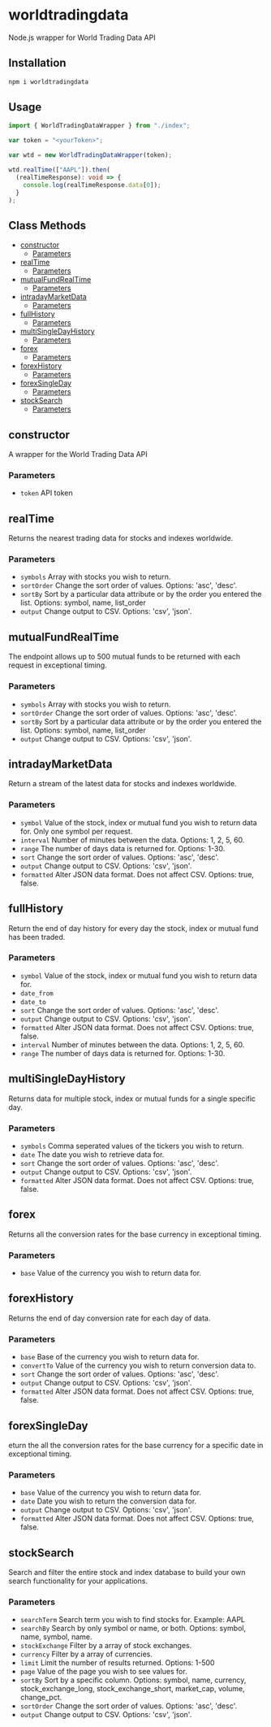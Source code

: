 # worldtradingdata

Node.js wrapper for World Trading Data API

## Installation

```bash
npm i worldtradingdata
```

## Usage

```typescript
import { WorldTradingDataWrapper } from "./index";

var token = "<yourToken>";

var wtd = new WorldTradingDataWrapper(token);

wtd.realTime(["AAPL"]).then(
  (realTimeResponse): void => {
    console.log(realTimeResponse.data[0]);
  }
);
```

## Class Methods

- [constructor][1]
  - [Parameters][2]
- [realTime][3]
  - [Parameters][4]
- [mutualFundRealTime][5]
  - [Parameters][6]
- [intradayMarketData][7]
  - [Parameters][8]
- [fullHistory][9]
  - [Parameters][10]
- [multiSingleDayHistory][11]
  - [Parameters][12]
- [forex][13]
  - [Parameters][14]
- [forexHistory][15]
  - [Parameters][16]
- [forexSingleDay][17]
  - [Parameters][18]
- [stockSearch][19]
  - [Parameters][20]

## constructor

A wrapper for the World Trading Data API

### Parameters

- `token` API token

## realTime

Returns the nearest trading data for stocks and indexes worldwide.

### Parameters

- `symbols` Array with stocks you wish to return.
- `sortOrder` Change the sort order of values. Options: 'asc', 'desc'.
- `sortBy` Sort by a particular data attribute or by the order you entered the list. Options: symbol, name, list_order
- `output` Change output to CSV. Options: 'csv', 'json'.

## mutualFundRealTime

The endpoint allows up to 500 mutual funds to be returned with each request in exceptional timing.

### Parameters

- `symbols` Array with stocks you wish to return.
- `sortOrder` Change the sort order of values. Options: 'asc', 'desc'.
- `sortBy` Sort by a particular data attribute or by the order you entered the list. Options: symbol, name, list_order
- `output` Change output to CSV. Options: 'csv', 'json'.

## intradayMarketData

Return a stream of the latest data for stocks and indexes worldwide.

### Parameters

- `symbol` Value of the stock, index or mutual fund you wish to return data for. Only one symbol per request.
- `interval` Number of minutes between the data. Options: 1, 2, 5, 60.
- `range` The number of days data is returned for. Options: 1-30.
- `sort` Change the sort order of values. Options: 'asc', 'desc'.
- `output` Change output to CSV. Options: 'csv', 'json'.
- `formatted` Alter JSON data format. Does not affect CSV. Options: true, false.

## fullHistory

Return the end of day history for every day the stock, index or mutual fund has been traded.

### Parameters

- `symbol` Value of the stock, index or mutual fund you wish to return data for.
- `date_from`
- `date_to`
- `sort` Change the sort order of values. Options: 'asc', 'desc'.
- `output` Change output to CSV. Options: 'csv', 'json'.
- `formatted` Alter JSON data format. Does not affect CSV. Options: true, false.
- `interval` Number of minutes between the data. Options: 1, 2, 5, 60.
- `range` The number of days data is returned for. Options: 1-30.

## multiSingleDayHistory

Returns data for multiple stock, index or mutual funds for a single specific day.

### Parameters

- `symbols` Comma seperated values of the tickers you wish to return.
- `date` The date you wish to retrieve data for.
- `sort` Change the sort order of values. Options: 'asc', 'desc'.
- `output` Change output to CSV. Options: 'csv', 'json'.
- `formatted` Alter JSON data format. Does not affect CSV. Options: true, false.

## forex

Returns all the conversion rates for the base currency in exceptional timing.

### Parameters

- `base` Value of the currency you wish to return data for.

## forexHistory

Returns the end of day conversion rate for each day of data.

### Parameters

- `base` Base of the currency you wish to return data for.
- `convertTo` Value of the currency you wish to return conversion data to.
- `sort` Change the sort order of values. Options: 'asc', 'desc'.
- `output` Change output to CSV. Options: 'csv', 'json'.
- `formatted` Alter JSON data format. Does not affect CSV. Options: true, false.

## forexSingleDay

eturn the all the conversion rates for the base currency for a specific date in exceptional timing.

### Parameters

- `base` Value of the currency you wish to return data for.
- `date` Date you wish to return the conversion data for.
- `output` Change output to CSV. Options: 'csv', 'json'.
- `formatted` Alter JSON data format. Does not affect CSV. Options: true, false.

## stockSearch

Search and filter the entire stock and index database to build your own search functionality for your applications.

### Parameters

- `searchTerm` Search term you wish to find stocks for. Example: AAPL
- `searchBy` Search by only symbol or name, or both. Options: symbol, name, symbol, name.
- `stockExchange` Filter by a array of stock exchanges.
- `currency` Filter by a array of currencies.
- `limit` Limit the number of results returned. Options: 1-500
- `page` Value of the page you wish to see values for.
- `sortBy` Sort by a specific column. Options: symbol, name, currency, stock_exchange_long, stock_exchange_short, market_cap, volume, change_pct.
- `sortOrder` Change the sort order of values. Options: 'asc', 'desc'.
- `output` Change output to CSV. Options: 'csv', 'json'.

[1]: #constructor
[2]: #parameters
[3]: #realtime
[4]: #parameters-1
[5]: #mutualfundrealtime
[6]: #parameters-2
[7]: #intradaymarketdata
[8]: #parameters-3
[9]: #fullhistory
[10]: #parameters-4
[11]: #multisingledayhistory
[12]: #parameters-5
[13]: #forex
[14]: #parameters-6
[15]: #forexhistory
[16]: #parameters-7
[17]: #forexsingleday
[18]: #parameters-8
[19]: #stocksearch
[20]: #parameters-9
